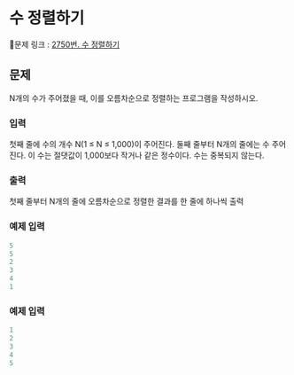 # 수 정렬하기

🔗문제 링크 : [2750번. 수 정렬하기](https://www.acmicpc.net/problem/2750)

## 문제
N개의 수가 주어졌을 때, 이를 오름차순으로 정렬하는 프로그램을 작성하시오.

### 입력
첫째 줄에 수의 개수 N(1 ≤ N ≤ 1,000)이 주어진다. 둘째 줄부터 N개의 줄에는 수 주어진다. 이 수는 절댓값이 1,000보다 작거나 같은 정수이다. 수는 중복되지 않는다.

### 출력
첫째 줄부터 N개의 줄에 오름차순으로 정렬한 결과를 한 줄에 하나씩 출력

### 예제 입력
```java
5
5
2
3
4
1
```

### 예제 입력
```java
1
2
3
4
5
```

